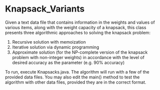 # Knapsack_Variants

Given a text data file that contains information in the weights and values of various items, along with the weight capacity of a knapsack, this class presents three algorithmic approaches to solving the knapsack problem:

1) Recursive solution with memoization
2) Iterative solution via dynamic programming
3) Approximate solution (for the NP-complete version of the knapsack problem with non-integer weights) in accordance with the level of desired accuracy as the parameter (e.g. 90% accuracy)

To run, execute Knapsacks.java. The algorithm will run with a few of the provided data files. You may also edit the main() method to test the algorithm with other data files, provided they are in the correct format.
